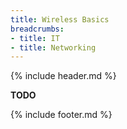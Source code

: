 ```yaml
---
title: Wireless Basics
breadcrumbs:
- title: IT
- title: Networking
---
```

{% include header.md %}

**TODO**

{% include footer.md %}
